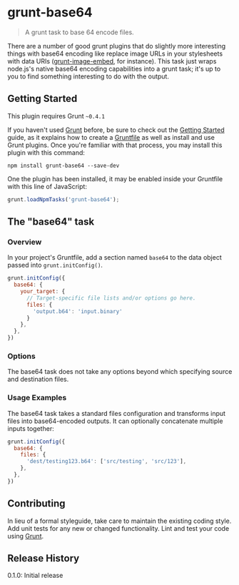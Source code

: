 # grunt-base64

> A grunt task to base 64 encode files.

There are a number of good grunt plugins that do slightly more interesting things with base64 encoding like replace image URLs in your stylesheets with data URIs ([grunt-image-embed](https://github.com/ehynds/grunt-image-embed), for instance). This task just wraps node.js's native base64 encoding capabilities into a grunt task; it's up to you to find something interesting to do with the output.

## Getting Started
This plugin requires Grunt `~0.4.1`

If you haven't used [Grunt](http://gruntjs.com/) before, be sure to check out the [Getting Started](http://gruntjs.com/getting-started) guide, as it explains how to create a [Gruntfile](http://gruntjs.com/sample-gruntfile) as well as install and use Grunt plugins. Once you're familiar with that process, you may install this plugin with this command:

```shell
npm install grunt-base64 --save-dev
```

One the plugin has been installed, it may be enabled inside your Gruntfile with this line of JavaScript:

```js
grunt.loadNpmTasks('grunt-base64');
```

## The "base64" task

### Overview
In your project's Gruntfile, add a section named `base64` to the data object passed into `grunt.initConfig()`.

```js
grunt.initConfig({
  base64: {
    your_target: {
      // Target-specific file lists and/or options go here.
      files: {
        'output.b64': 'input.binary'
      }
    },
  },
})
```

### Options
The base64 task does not take any options beyond which specifying source and destination files.

### Usage Examples
The base64 task takes a standard files configuration and transforms input files into base64-encoded outputs. It can optionally concatenate multiple inputs together:

```js
grunt.initConfig({
  base64: {
    files: {
      'dest/testing123.b64': ['src/testing', 'src/123'],
    },
  },
})
```

## Contributing
In lieu of a formal styleguide, take care to maintain the existing coding style. Add unit tests for any new or changed functionality. Lint and test your code using [Grunt](http://gruntjs.com/).

## Release History
0.1.0: Initial release
